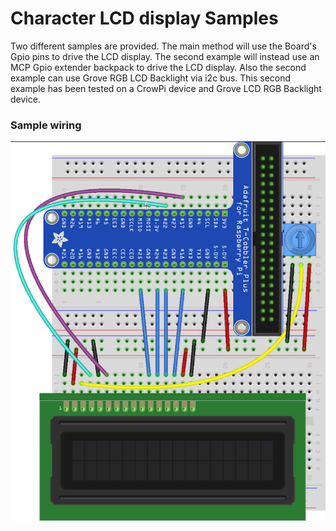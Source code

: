 # Character LCD display Samples

Two different samples are provided. The main method will use the Board's Gpio pins to drive the LCD display. The second example will instead use an MCP Gpio extender backpack to drive the LCD display. Also the second example can use Grove RGB LCD Backlight via i2c bus. This second example has been tested on a CrowPi device and Grove LCD RGB Backlight device.

### Sample wiring

![](lcmWiringExample.jpg)
